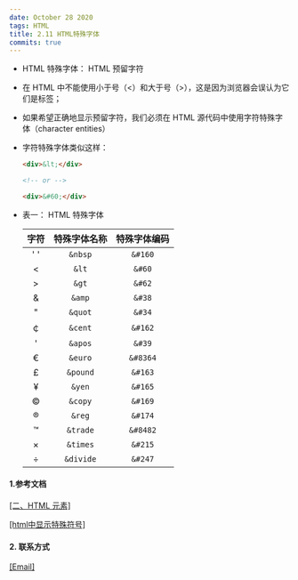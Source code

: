 ```yaml
---
date: October 28 2020
tags: HTML
title: 2.11 HTML特殊字体
commits: true
---
```


- HTML 特殊字体： HTML 预留字符

- 在 HTML 中不能使用小于号（<）和大于号（>），这是因为浏览器会误认为它们是标签；

- 如果希望正确地显示预留字符，我们必须在 HTML 源代码中使用字符特殊字体（character entities）

- 字符特殊字体类似这样：

  ```html
  <div>&lt;</div>

  <!-- or -->

  <div>&#60;</div>
  ```

- 表一： HTML 特殊字体

  | 字符 | 特殊字体名称 | 特殊字体编码 |
  | :--: | :------: | :------: |
  | ' '  |  `&nbsp`  |  `&#160`  |
  |  <   |   `&lt`   |  `&#60`   |
  |  >   |   `&gt`   |  `&#62`   |
  |  &   |  `&amp`   |  `&#38`   |
  |  "   |  `&quot`  |  `&#34`   |
  |  ￠  |  `&cent`  |  `&#162`  |
  |  '   |  `&apos`  |  `&#39`   |
  |  €   |  `&euro`  | `&#8364`  |
  |  £   | `&pound`  |  `&#163`  |
  |  ¥   |  `&yen`   |  `&#165`  |
  |  ©   |  `&copy`  |  `&#169`  |
  |  ®   |  `&reg`   |  `&#174`  |
  |  ™   | `&trade`  | `&#8482`  |
  |  ×   | `&times`  |  `&#215`  |
  |  ÷   | `&divide` |  `&#247`  |

#### 1.参考文档

[[二、HTML 元素]](https://web-dolphin.github.io/2020/10/28/HTML/Tutorial/%E4%BA%8C%E3%80%81HTML%20%E5%85%83%E7%B4%A0/)

[[html中显示特殊符号]](https://blog.csdn.net/sunbocong/article/details/81032758)

#### 2. 联系方式

[[Email]](yuanmin8888@outlook.com)
